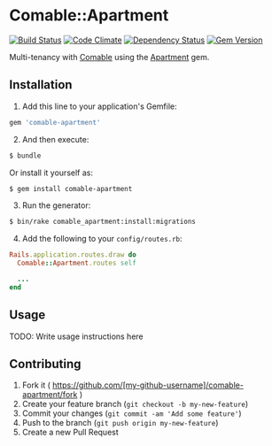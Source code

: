 # Comable::Apartment

[![Build Status](https://img.shields.io/travis/appirits/comable-apartment.svg?style=flat-square)](http://travis-ci.org/appirits/comable-apartment)
[![Code Climate](https://img.shields.io/codeclimate/github/appirits/comable-apartment.svg?style=flat-square)](https://codeclimate.com/github/appirits/comable-apartment)
[![Dependency Status](https://img.shields.io/gemnasium/appirits/comable-apartment.svg?style=flat-square)](https://gemnasium.com/appirits/comable-apartment)
[![Gem Version](https://img.shields.io/gem/v/comable-apartment.svg?style=flat-square)](https://rubygems.org/gems/comable-apartment)

Multi-tenancy with [Comable](https://github.com/appirits/comable) using the [Apartment](https://github.com/influitive/apartment) gem.

## Installation

1. Add this line to your application's Gemfile:

  ```ruby
  gem 'comable-apartment'
  ```

2. And then execute:

  ```bash
  $ bundle
  ```

  Or install it yourself as:

  ```bash
  $ gem install comable-apartment
  ```

3. Run the generator:

  ```bash
  $ bin/rake comable_apartment:install:migrations
  ```

4.  Add the following to your `config/routes.rb`:

  ```ruby
  Rails.application.routes.draw do
    Comable::Apartment.routes self

    ...
  end
  ```

## Usage

TODO: Write usage instructions here

## Contributing

1. Fork it ( https://github.com/[my-github-username]/comable-apartment/fork )
2. Create your feature branch (`git checkout -b my-new-feature`)
3. Commit your changes (`git commit -am 'Add some feature'`)
4. Push to the branch (`git push origin my-new-feature`)
5. Create a new Pull Request
